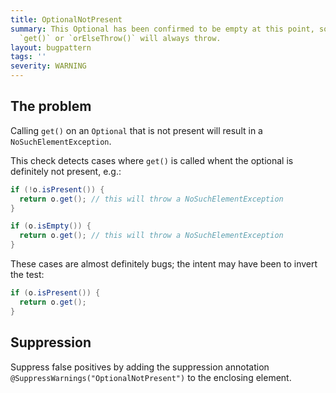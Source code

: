 ```yaml
---
title: OptionalNotPresent
summary: This Optional has been confirmed to be empty at this point, so the call to
  `get()` or `orElseThrow()` will always throw.
layout: bugpattern
tags: ''
severity: WARNING
---
```


<!--
*** AUTO-GENERATED, DO NOT MODIFY ***
To make changes, edit the @BugPattern annotation or the explanation in docs/bugpattern.
-->


## The problem
Calling `get()` on an `Optional` that is not present will result in a
`NoSuchElementException`.

This check detects cases where `get()` is called whent the optional is
definitely not present, e.g.:

```java
if (!o.isPresent()) {
  return o.get(); // this will throw a NoSuchElementException
}
```

```java
if (o.isEmpty()) {
  return o.get(); // this will throw a NoSuchElementException
}
```

These cases are almost definitely bugs; the intent may have been to invert the
test:

```java
if (o.isPresent()) {
  return o.get();
}
```

## Suppression
Suppress false positives by adding the suppression annotation `@SuppressWarnings("OptionalNotPresent")` to the enclosing element.
